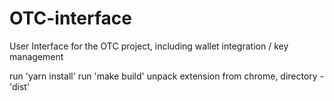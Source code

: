 # OTC-interface
User Interface for the OTC project, including wallet integration / key management

run 'yarn install'
run 'make build'
unpack extension from chrome, directory - 'dist'
